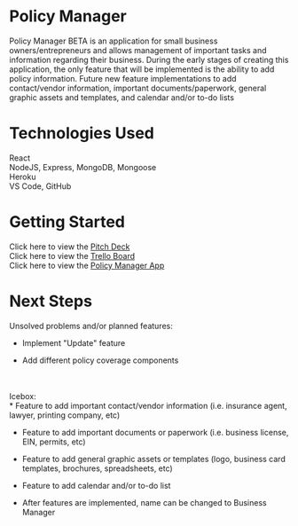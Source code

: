# **Policy Manager**
Policy Manager BETA is an application for small business owners/entrepreneurs and allows management of important tasks and information regarding their business. During the early stages of creating this application, the only feature that will be implemented is the ability to add policy information. Future new feature implementations to add contact/vendor information, important documents/paperwork, general graphic assets and templates, and calendar and/or to-do lists
<br/>

# **Technologies Used**
React
<br/>
NodeJS, Express, MongoDB, Mongoose
<br/>
Heroku
<br/>
VS Code, GitHub
<br/>

# **Getting Started**
Click here to view the [Pitch Deck](https://docs.google.com/presentation/d/19SyyWBI4RDc9e7lA6yz4_VymbqY50iSbx45CXNXbfvI/edit?usp=sharing)
<br/>
Click here to view the [Trello Board](https://trello.com/b/kcDtswHz/project-4-policy-manager)
<br/>
Click here to view the [Policy Manager App](https://policy-manager.herokuapp.com/)
<br/>

# **Next Steps**
Unsolved problems and/or planned features:
<br/>
* Implement "Update" feature

* Add different policy coverage components
<br/>
<br/>
Icebox:
<br/>
* Feature to add important contact/vendor information (i.e. insurance agent, lawyer, printing company, etc)

* Feature to add important documents or paperwork (i.e. business license, EIN, permits, etc)

* Feature to add general graphic assets or templates (logo, business card templates, brochures, spreadsheets, etc)

* Feature to add calendar and/or to-do list

* After features are implemented, name can be changed to Business Manager